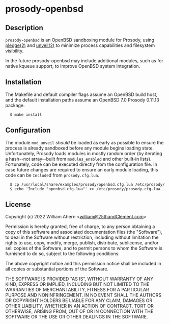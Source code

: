# prosody-openbsd

## Description

`prosody-openbsd` is an OpenBSD sandboxing module for Prosody, using
[pledge(2)](https://man.openbsd.org/pledge.2) and
[unveil(2)](https://man.openbsd.org/unveil.2) to minimize process capabilities
and filesystem visibility.

In the future prosody-openbsd may include additional modules, such as for
native kqueue support, to improve OpenBSD system integration.

## Installation

The Makefile and default compiler flags assume an OpenBSD build host, and
the default installation paths assume an OpenBSD 7.0 Prosody 0.11.13
package.

```shell
  $ make install
```

## Configuration

The module `mod_unveil` *should* be loaded as early as possible to ensure
the process is already sandboxed before any module begins loading state.
Unfortunately, Prosody loads modules in mostly random order (by iterating a
hash--not array--built from `modules_enabled` and other built-in lists).
Fortunately, code can be executed directly from the configuration file. In
case future changes are required to ensure an early module loading, this
code can be `Include`d from `prosody.cfg.lua`.

```shell
  $ cp /usr/local/share/examples/prosody/openbsd.cfg.lua /etc/prosody/
  $ echo 'Include "openbsd.cfg.lua"' >> /etc/prosody/prosody.cfg.lua
```

## License

Copyright (c) 2022 William Ahern &lt;william@25thandClement.com&gt;

Permission is hereby granted, free of charge, to any person obtaining a copy
of this software and associated documentation files (the "Software"), to
deal in the Software without restriction, including without limitation the
rights to use, copy, modify, merge, publish, distribute, sublicense, and/or
sell copies of the Software, and to permit persons to whom the Software is
furnished to do so, subject to the following conditions:

The above copyright notice and this permission notice shall be included in
all copies or substantial portions of the Software.

THE SOFTWARE IS PROVIDED "AS IS", WITHOUT WARRANTY OF ANY KIND, EXPRESS OR
IMPLIED, INCLUDING BUT NOT LIMITED TO THE WARRANTIES OF MERCHANTABILITY,
FITNESS FOR A PARTICULAR PURPOSE AND NONINFRINGEMENT. IN NO EVENT SHALL THE
AUTHORS OR COPYRIGHT HOLDERS BE LIABLE FOR ANY CLAIM, DAMAGES OR OTHER
LIABILITY, WHETHER IN AN ACTION OF CONTRACT, TORT OR OTHERWISE, ARISING
FROM, OUT OF OR IN CONNECTION WITH THE SOFTWARE OR THE USE OR OTHER DEALINGS
IN THE SOFTWARE.
